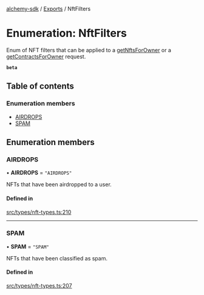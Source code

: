 [alchemy-sdk](../README.md) / [Exports](../modules.md) / NftFilters

# Enumeration: NftFilters

Enum of NFT filters that can be applied to a [getNftsForOwner](../classes/NftNamespace.md#getnftsforowner) or a
[getContractsForOwner](../classes/NftNamespace.md#getcontractsforowner) request.

**`beta`**

## Table of contents

### Enumeration members

- [AIRDROPS](NftFilters.md#airdrops)
- [SPAM](NftFilters.md#spam)

## Enumeration members

### AIRDROPS

• **AIRDROPS** = `"AIRDROPS"`

NFTs that have been airdropped to a user.

#### Defined in

[src/types/nft-types.ts:210](https://github.com/alchemyplatform/alchemy-sdk-js/blob/8c9409f/src/types/nft-types.ts#L210)

___

### SPAM

• **SPAM** = `"SPAM"`

NFTs that have been classified as spam.

#### Defined in

[src/types/nft-types.ts:207](https://github.com/alchemyplatform/alchemy-sdk-js/blob/8c9409f/src/types/nft-types.ts#L207)
